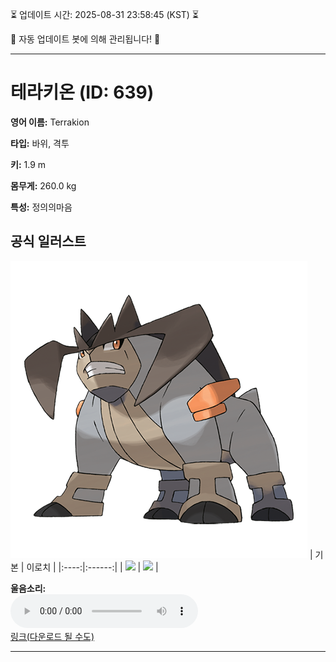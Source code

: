 
⏳ 업데이트 시간: 2025-08-31 23:58:45 (KST) ⏳

🤖 자동 업데이트 봇에 의해 관리됩니다! 🤖

---

# 테라키온 (ID: 639)
**영어 이름:** Terrakion

**타입:** 바위, 격투

**키:** 1.9 m

**몸무게:** 260.0 kg

**특성:** 정의의마음

## 공식 일러스트
![](https://raw.githubusercontent.com/PokeAPI/sprites/master/sprites/pokemon/other/official-artwork/639.png)
| 기본 | 이로치 |
|:----:|:------:|
| <img src="http://play.pokemonshowdown.com/sprites/ani/terrakion.gif" width="200"> | <img src="http://play.pokemonshowdown.com/sprites/ani-shiny/terrakion.gif" width="200"> |

**울음소리:**<br><audio controls src="https://raw.githubusercontent.com/PokeAPI/cries/main/cries/pokemon/latest/639.ogg"></audio><br> [링크(다운로드 될 수도)](https://raw.githubusercontent.com/PokeAPI/cries/main/cries/pokemon/latest/639.ogg)


---
